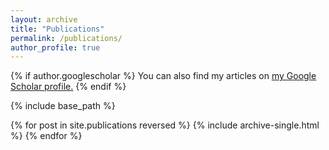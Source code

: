```yaml
---
layout: archive
title: "Publications"
permalink: /publications/
author_profile: true
---
```


{% if author.googlescholar %}
  You can also find my articles on <u><a href="{{Alexandra Fraik}}">my Google Scholar profile</a>.</u>
{% endif %}

{% include base_path %}

{% for post in site.publications reversed %}
  {% include archive-single.html %}
{% endfor %}
